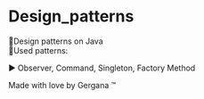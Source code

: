 # Design_patterns
📌Design patterns on Java <br>
📌Used patterns: <br>

▶️ Observer, Command, Singleton, Factory Method

Made with love by Gergana ™
